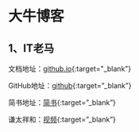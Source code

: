 # 大牛博客
## 1、IT老马
文档地址：[github.io](https://malun666.github.io/aicoder_vip_doc/#/){:target="_blank"}

GitHub地址：[github](https://github.com/malun666/malun666.github.com){:target=”_blank”}

简书地址：[简书](https://www.jianshu.com/u/cb593334c8bc){:target=”_blank”}

谦太祥和：[视频](https://m.ke.qq.com/agencyHome.html?_bid=167&_wv=2147484673&aid=36500&from=singlemessage&isappinstalled=0#from=agencyIntroShare){:target=”_blank”}
